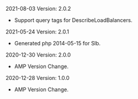 2021-08-03 Version: 2.0.2
- Support query tags for DescribeLoadBalancers.

2021-05-24 Version: 2.0.1
- Generated php 2014-05-15 for Slb.

2020-12-30 Version: 2.0.0
- AMP Version Change.

2020-12-28 Version: 1.0.0
- AMP Version Change.

